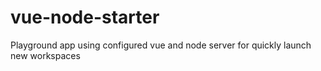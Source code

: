 # vue-node-starter
Playground app using configured vue and node server for quickly launch new workspaces
